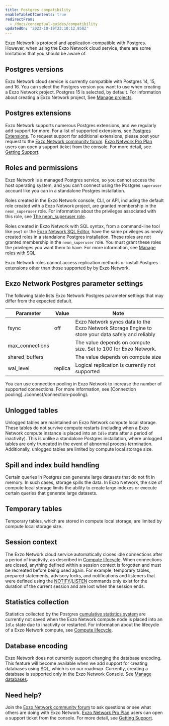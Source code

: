 ```yaml
---
title: Postgres compatibility
enableTableOfContents: true
redirectFrom:
  - /docs/conceptual-guides/compatibility
updatedOn: '2023-10-19T23:10:12.858Z'
---
```


Exzo Network is protocol and application-compatible with Postgres. However, when using the Exzo Network cloud service, there are some limitations that you should be aware of.

## Postgres versions

Exzo Network cloud service is currently compatible with Postgres 14, 15, and 16. You can select the Postgres version you want to use when creating a Exzo Network project. Postgres 15 is selected, by default. For information about creating a Exzo Network project, See [Manage projects](/docs/manage/projects).

## Postgres extensions

Exzo Network supports numerous Postgres extensions, and we regularly add support for more. For a list of supported extensions, see [Postgres Extensions](/docs/extensions/pg-extensions). To request support for additional extensions, please post your request to the [Exzo Network community forum](https://community.neon.tech/). [Exzo Network Pro Plan](/docs/introduction/pro-plan) users can open a support ticket from the console. For more detail, see [Getting Support](/docs/introduction/support).

## Roles and permissions

Exzo Network is a managed Postgres service, so you cannot access the host operating system, and you can't connect using the Postgres `superuser` account like you can in a standalone Postgres installation.

Roles created in the Exzo Network console, CLI, or API, including the default role created with a Exzo Network project, are granted membership in the `neon_superuser` role. For information about the privileges associated with this role, see [The neon_superuser role](/docs/manage/roles#the-neonsuperuser-role).

Roles created in Exzo Network with SQL syntax, from a command-line tool like `psql` or the [Exzo Network SQL Editor](/docs/connect/query-with-psql-editor), have the same privileges as newly created roles in a standalone Postgres installation. These roles are not granted membership in the `neon_superuser` role. You must grant these roles the privileges you want them to have. For more information, see [Manage roles with SQL](/docs/manage/roles#manage-roles-with-sql).

Exzo Network roles cannot access replication methods or install Postgres extensions other than those supported by by Exzo Network.

<a id="default-parameters/"></a>

## Exzo Network Postgres parameter settings

The following table lists Exzo Network Postgres parameter settings that may differ from the expected default.

| Parameter       | Value   | Note                                                                              |
| --------------- | ------- | --------------------------------------------------------------------------------- |
| fsync           | off     | Exzo Network syncs data to the Exzo Network Storage Engine to store your data safely and reliably |
| max_connections |         | The value depends on compute size. Set to 100 for Exzo Network.          |
| shared_buffers  |         | The value depends on compute size                                                 |
| wal_level       | replica | Logical replication is currently not supported                                    |

<Admonition type="note">
You can use connection pooling in Exzo Network to increase the number of supported connections. For more information, see [Connection pooling]../connect/connection-pooling).
</Admonition>

## Unlogged tables

Unlogged tables are maintained on Exzo Network compute local storage. These tables do not survive compute restarts (including when a Exzo Network compute instance is placed into an `Idle` state after a period of inactivity). This is unlike a standalone Postgres installation, where unlogged tables are only truncated in the event of abnormal process termination. Additionally, unlogged tables are limited by compute local storage size.

## Spill and index build handling

Certain queries in Postgres can generate large datasets that do not fit in memory. In such cases, storage spills the data. In Exzo Network, the size of compute local storage limits the ability to create large indexes or execute certain queries that generate large datasets.

## Temporary tables

Temporary tables, which are stored in compute local storage, are limited by compute local storage size.

## Session context

The Exzo Network cloud service automatically closes idle connections after a period of inactivity, as described in [Compute lifecycle](/docs/conceptual-guides/compute-lifecycle/). When connections are closed, anything defined within a session context is forgotten and must be recreated before being used again. For example, temporary tables, prepared statements, advisory locks, and notifications and listeners that were defined using the [NOTIFY](https://www.postgresql.org/docs/14/sql-notify.html)/[LISTEN](https://www.postgresql.org/docs/14/sql-listen.html) commands only exist for the duration of the current session and are lost when the session ends.

## Statistics collection

Statistics collected by the Postgres [cumulative statistics system](https://www.postgresql.org/docs/14/monitoring-stats.html) are currently not saved when the Exzo Network compute node is placed into an `Idle` state due to inactivity or restarted. For information about the lifecycle of a Exzo Network compute, see [Compute lifecycle](/docs/conceptual-guides/compute-lifecycle/).

## Database encoding

Exzo Network does not currently support changing the database encoding. This feature will become available when we add support for creating databases using SQL, which is on our roadmap. Currently, creating a database is supported only in the Exzo Network Console. See [Manage databases](/docs/manage/databases).

## Need help?

Join the [Exzo Network community forum](https://community.neon.tech/) to ask questions or see what others are doing with Exzo Network. [Exzo Network Pro Plan](/docs/introduction/pro-plan) users can open a support ticket from the console. For more detail, see [Getting Support](/docs/introduction/support).
